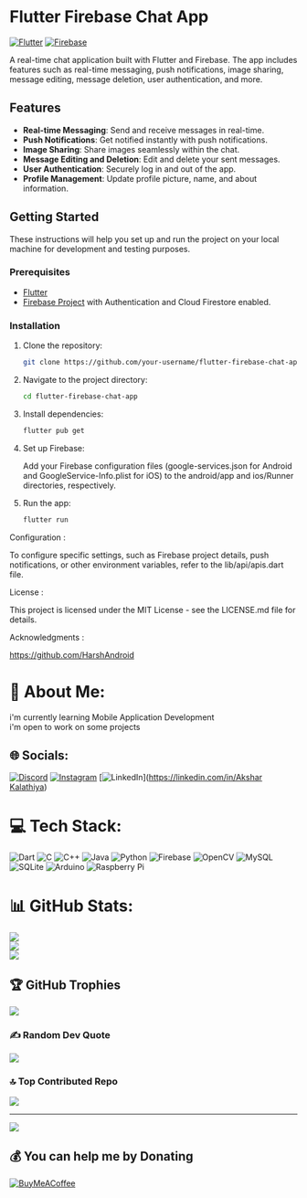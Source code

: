 # Flutter Firebase Chat App

[![Flutter](https://img.shields.io/badge/Flutter-%5E2.5.0-blue.svg?logo=flutter&longCache=true&style=flat-square)](https://flutter.dev/)
[![Firebase](https://img.shields.io/badge/Firebase-%5E9.0.0-orange.svg?logo=firebase&longCache=true&style=flat-square)](https://firebase.google.com/)

A real-time chat application built with Flutter and Firebase. The app includes features such as real-time messaging, push notifications, image sharing, message editing, message deletion, user authentication, and more.

## Features

- **Real-time Messaging**: Send and receive messages in real-time.
- **Push Notifications**: Get notified instantly with push notifications.
- **Image Sharing**: Share images seamlessly within the chat.
- **Message Editing and Deletion**: Edit and delete your sent messages.
- **User Authentication**: Securely log in and out of the app.
- **Profile Management**: Update profile picture, name, and about information.

## Getting Started

These instructions will help you set up and run the project on your local machine for development and testing purposes.

### Prerequisites

- [Flutter](https://flutter.dev/docs/get-started/install)
- [Firebase Project](https://console.firebase.google.com/) with Authentication and Cloud Firestore enabled.

### Installation

1. Clone the repository:

   ```bash
   git clone https://github.com/your-username/flutter-firebase-chat-app.git
2. Navigate to the project directory:
 
   ```bash
   cd flutter-firebase-chat-app
4. Install dependencies:

   ```bash
   flutter pub get

5. Set up Firebase:

    Add your Firebase configuration files (google-services.json for Android and GoogleService-Info.plist for iOS) to the android/app and ios/Runner     directories, respectively.

6. Run the app:

   ```bash
   flutter run

Configuration : 

To configure specific settings, such as Firebase project details, push notifications, or other environment variables, refer to the lib/api/apis.dart file.


License : 

This project is licensed under the MIT License - see the LICENSE.md file for details.

Acknowledgments : 

https://github.com/HarshAndroid





# 💫 About Me:
i'm currently learning Mobile Application Development<br>i'm open to work on some projects


## 🌐 Socials:
[![Discord](https://img.shields.io/badge/Discord-%237289DA.svg?logo=discord&logoColor=white)](https://discord.gg/https://discord.com/invite/Vkrp3hTb) [![Instagram](https://img.shields.io/badge/Instagram-%23E4405F.svg?logo=Instagram&logoColor=white)](https://instagram.com/akshu_23_24) [![LinkedIn](https://img.shields.io/badge/LinkedIn-%230077B5.svg?logo=linkedin&logoColor=white)]([https://linkedin.com/in/Akshar Kalathiya](https://www.linkedin.com/in/akshar-kalathiya-833441291?utm_source=share&utm_campaign=share_via&utm_content=profile&utm_medium=android_app)) 

# 💻 Tech Stack:
![Dart](https://img.shields.io/badge/dart-%230175C2.svg?style=for-the-badge&logo=dart&logoColor=white) ![C](https://img.shields.io/badge/c-%2300599C.svg?style=for-the-badge&logo=c&logoColor=white) ![C++](https://img.shields.io/badge/c++-%2300599C.svg?style=for-the-badge&logo=c%2B%2B&logoColor=white) ![Java](https://img.shields.io/badge/java-%23ED8B00.svg?style=for-the-badge&logo=openjdk&logoColor=white) ![Python](https://img.shields.io/badge/python-3670A0?style=for-the-badge&logo=python&logoColor=ffdd54) ![Firebase](https://img.shields.io/badge/firebase-%23039BE5.svg?style=for-the-badge&logo=firebase) ![OpenCV](https://img.shields.io/badge/opencv-%23white.svg?style=for-the-badge&logo=opencv&logoColor=white) ![MySQL](https://img.shields.io/badge/mysql-%2300000f.svg?style=for-the-badge&logo=mysql&logoColor=white) ![SQLite](https://img.shields.io/badge/sqlite-%2307405e.svg?style=for-the-badge&logo=sqlite&logoColor=white) ![Arduino](https://img.shields.io/badge/-Arduino-00979D?style=for-the-badge&logo=Arduino&logoColor=white) ![Raspberry Pi](https://img.shields.io/badge/-RaspberryPi-C51A4A?style=for-the-badge&logo=Raspberry-Pi)
# 📊 GitHub Stats:
![](https://github-readme-stats.vercel.app/api?username=Akshar062&theme=dark&hide_border=false&include_all_commits=false&count_private=false)<br/>
![](https://github-readme-streak-stats.herokuapp.com/?user=Akshar062&theme=dark&hide_border=false)<br/>
![](https://github-readme-stats.vercel.app/api/top-langs/?username=Akshar062&theme=dark&hide_border=false&include_all_commits=false&count_private=false&layout=compact)

## 🏆 GitHub Trophies
![](https://github-profile-trophy.vercel.app/?username=Akshar062&theme=radical&no-frame=false&no-bg=true&margin-w=4)

### ✍️ Random Dev Quote
![](https://quotes-github-readme.vercel.app/api?type=horizontal&theme=radical)

### 🔝 Top Contributed Repo
![](https://github-contributor-stats.vercel.app/api?username=Akshar062&limit=5&theme=dark&combine_all_yearly_contributions=true)

---
[![](https://visitcount.itsvg.in/api?id=Akshar062&icon=0&color=0)](https://visitcount.itsvg.in)

  ## 💰 You can help me by Donating
  [![BuyMeACoffee](https://img.shields.io/badge/Buy%20Me%20a%20Coffee-ffdd00?style=for-the-badge&logo=buy-me-a-coffee&logoColor=black)](https://buymeacoffee.com/https://www.buymeacoffee.com/axar2324t) 
